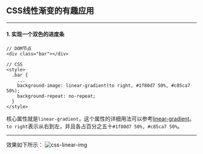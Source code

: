 ## CSS线性渐变的有趣应用
--- ---
#### 1. 实现一个双色的进度条
```
// DOM节点
<div class="bar"></div>

// CSS
<style>
  .bar {
    ...
    background-image: linear-gradient(to right, #1f80d7 50%, #c85ca7 50%);
    background-repeat: no-repeat;
  }
</style>
```
核心属性就是`linear-gradient`，这个属性的详细用法可以参考[linear-gradient](https://www.css88.com/book/css/values/image/linear-gradient().htm)。
`to right`表示从右到左，并且各占百分之五十`#1f80d7 50%, #c85ca7 50%`。
--- ---
效果如下所示：
![css-linear-img](https://i.loli.net/2019/01/18/5c414116e32cd.jpg)
